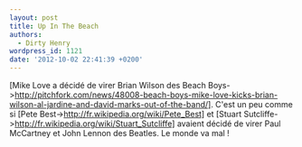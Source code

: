 ```yaml
---
layout: post
title: Up In The Beach
authors:
  - Dirty Henry
wordpress_id: 1121
date: '2012-10-02 22:41:39 +0200'
---
```

[Mike Love a décidé de virer Brian Wilson des Beach Boys->http://pitchfork.com/news/48008-beach-boys-mike-love-kicks-brian-wilson-al-jardine-and-david-marks-out-of-the-band/]. C'est un peu comme si [Pete Best->http://fr.wikipedia.org/wiki/Pete_Best] et [Stuart Sutcliffe->http://fr.wikipedia.org/wiki/Stuart_Sutcliffe] avaient décidé de virer Paul McCartney et John Lennon des Beatles. Le monde va mal !
